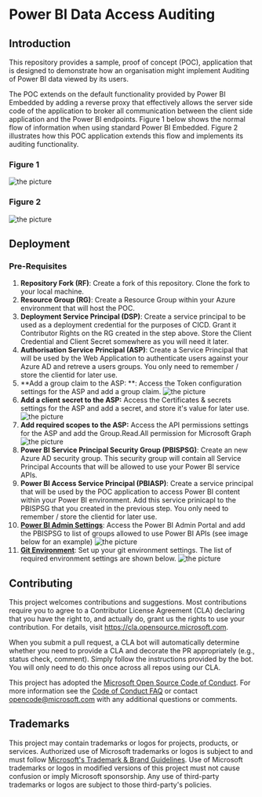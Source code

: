 # Power BI Data Access Auditing 
## Introduction
This repository provides a sample, proof of concept (POC), application that is designed to demonstrate how an organisation might implement Auditing of Power BI data viewed by its users. 

The POC extends on the default functionality provided by Power BI Embedded by adding a reverse proxy that effectively allows the server side code of the application to broker all communication between the client side application and the Power BI endpoints. Figure 1 below shows the normal flow of information when using standard Power BI Embedded. Figure 2 illustrates how this POC application extends this flow and implements its auditing functionality.

### Figure 1 
![the picture](./documentation/PowerBIEmbeddedNormalFlow.png)

### Figure 2
![the picture](./documentation/PowerBIEmbeddedWithReverseProxy.png)

## Deployment


### Pre-Requisites
1. **Repository Fork (RF)**: Create a fork of this repository. Clone the fork to your local machine. 
2. **Resource Group (RG)**: Create a Resource Group within your Azure environment that will host the POC. 
3. **Deployment Service Principal (DSP)**: Create a service principal to be used as a deployment credential for the purposes of CICD. Grant it Contributor Rights on the RG created in the step above. Store the Client Credential and Client Secret somewhere as you will need it later.  
4. **Authorisation Service Principal (ASP)**: Create a Service Principal that will be used by the Web Application to authenticate users against your Azure AD and retreve a users groups. You only need to remember / store the clientid for later use.
5. **Add a group claim to the ASP: **: Access the Token configuration settings for the ASP and add a group claim.
  ![the picture](./documentation/GroupTokenSettings.png)
6. **Add a client secret to the ASP:** Access the Certificates & secrets settings for the ASP and add a secret, and store it's value for later use.
  ![the picture](./documentation/ClientSecretSettings.png)
7. **Add required scopes to the ASP:** Access the API permissions settings for the ASP and add the Group.Read.All permission for Microsoft Graph
  ![the picture](./documentation/ApiPermissions.png)
8. **Power BI Service Principal Security Group (PBISPSG)**: Create an new Azure AD security group. This security group will contain all Service Principal Accounts that will be allowed to use your Power BI service APIs.
9. **Power BI Access Service Principal (PBIASP)**: Create a service principal that will be used by the POC application to access Power BI content within your Power BI environment. Add this service prinicapl to the PBISPSG that you created in the previous step. You only need to remember / store the clientid for later use.
10. **[Power BI Admin Settings](https://docs.microsoft.com/en-us/power-bi/admin/service-admin-portal)**: Access the Power BI Admin Portal and add the PBISPSG to list of groups allowed to use Power BI APIs (see image below for an example)
  ![the picture](./documentation/PowerBIAdminSettings.png)
5. **[Git Environment](https://docs.github.com/en/actions/reference/environments)**: Set up your git environment settings. The list of required environment settings are shown below.
![the picture](./documentation/GitEnvSettings.png)

## Contributing

This project welcomes contributions and suggestions.  Most contributions require you to agree to a
Contributor License Agreement (CLA) declaring that you have the right to, and actually do, grant us
the rights to use your contribution. For details, visit https://cla.opensource.microsoft.com.

When you submit a pull request, a CLA bot will automatically determine whether you need to provide
a CLA and decorate the PR appropriately (e.g., status check, comment). Simply follow the instructions
provided by the bot. You will only need to do this once across all repos using our CLA.

This project has adopted the [Microsoft Open Source Code of Conduct](https://opensource.microsoft.com/codeofconduct/).
For more information see the [Code of Conduct FAQ](https://opensource.microsoft.com/codeofconduct/faq/) or
contact [opencode@microsoft.com](mailto:opencode@microsoft.com) with any additional questions or comments.

## Trademarks

This project may contain trademarks or logos for projects, products, or services. Authorized use of Microsoft 
trademarks or logos is subject to and must follow 
[Microsoft's Trademark & Brand Guidelines](https://www.microsoft.com/en-us/legal/intellectualproperty/trademarks/usage/general).
Use of Microsoft trademarks or logos in modified versions of this project must not cause confusion or imply Microsoft sponsorship.
Any use of third-party trademarks or logos are subject to those third-party's policies.
